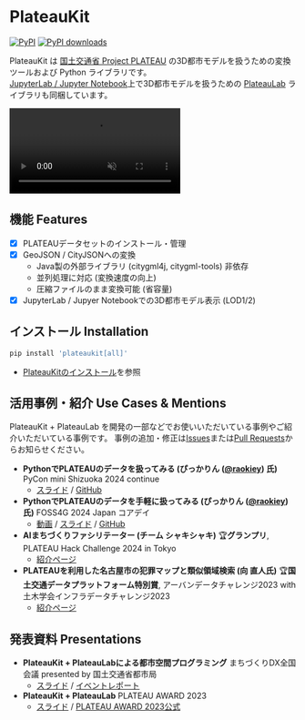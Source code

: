 # PlateauKit

[![PyPI](https://img.shields.io/pypi/v/plateaukit.svg)](https://pypi.org/project/plateaukit/)
[![PyPI downloads](https://img.shields.io/pypi/dm/plateaukit.svg)](https://pypistats.org/packages/plateaukit)

PlateauKit は <a href="https://www.mlit.go.jp/plateau/" target="_blank">国土交通省 Project PLATEAU</a> の3D都市モデルを扱うための変換ツールおよび Python ライブラリです。<br />
[JupyterLab / Jupyter Notebook](https://jupyter.org/)上で3D都市モデルを扱うための [PlateauLab](lab/index.md) ライブラリも同梱しています。

<!-- - [ブラウザで試す (試験版)](/plateaukit/jupyterlite/notebooks/?path=demo.ipynb) -->

<!-- <figure markdown="span">
  ![landing image](./assets/landing.png){ width="320" }
</figure> -->

<div><video controls src="assets/sample2-web.mp4" muted="false"></video></div>

## 機能 Features

- [x] PLATEAUデータセットのインストール・管理
- [x] GeoJSON / CityJSONへの変換
    - Java製の外部ライブラリ (citygml4j, citygml-tools) 非依存
    - 並列処理に対応 (変換速度の向上)
    - 圧縮ファイルのまま変換可能 (省容量)
- [x] JupyterLab / Jupyer Notebookでの3D都市モデル表示 (LOD1/2)

## インストール Installation

```bash
pip install 'plateaukit[all]'
```

- [PlateauKitのインストール](install.md)を参照

## 活用事例・紹介 Use Cases & Mentions

PlateauKit + PlateauLab を開発の一部などでお使いいただいている事例やご紹介いただいている事例です。
事例の追加・修正は[Issues](https://github.com/ozekik/plateaukit/issues)または[Pull Requests](https://github.com/ozekik/plateaukit/pulls)からお知らせください。

- **PythonでPLATEAUのデータを扱ってみる (ぴっかりん ([@raokiey](https://github.com/raokiey)) 氏)** PyCon mini Shizuoka 2024 continue
    - [スライド](https://speakerdeck.com/ra0kley/pythondeplateaunodetawoxi-tutemiru) / [GitHub](https://github.com/raokiey/pycon_mini_shizuoka_2024_continue)
- **PythonでPLATEAUのデータを手軽に扱ってみる (ぴっかりん ([@raokiey](https://github.com/raokiey)) 氏)** FOSS4G 2024 Japan コアデイ
    - [動画](https://www.youtube.com/watch?v=G2_UC_LH4DY) / [スライド](https://speakerdeck.com/ra0kley/foss4g-2024-japan-koadei-ban-fa-biao-25-pythondeplateaunodetawoshou-qing-nixi-tutemiru) / [GitHub](https://github.com/raokiey/foss4g_2024_japan_general_presentation_25)
- **AIまちづくりファシリテーター (チーム シャキシャキ)** 🏆**グランプリ**, PLATEAU Hack Challenge 2024 in Tokyo
    - [紹介ページ](https://protopedia.net/prototype/6072)
- **PLATEAUを利用した名古屋市の犯罪マップと類似領域検索 (向 直人氏)** 🏆**国土交通データプラットフォーム特別賞**, アーバンデータチャレンジ2023 with 土木学会インフラデータチャレンジ2023
    - [紹介ページ](https://www.mlit-data.jp/#/ShowcaseDetail?id=Showcase18)

## 発表資料 Presentations

- **PlateauKit + PlateauLabによる都市空間プログラミング** まちづくりDX全国会議 presented by 国土交通省都市局
    - [スライド](https://www.mlit.go.jp/plateau/file/events/doc/20240528_dxkaigi_Ozeki-shi.pdf) / [イベントレポート](https://www.mlit.go.jp/plateau/journal/j061/)
- **PlateauKit + PlateauLab** PLATEAU AWARD 2023
    - [スライド](https://speakerdeck.com/toshiseisaku/no-dot-4-plateaukit-plus-plateaulab) / [PLATEAU AWARD 2023公式](https://www.mlit.go.jp/plateau-next/2023/award/)

<div style="margin-bottom:10rem"></div>
